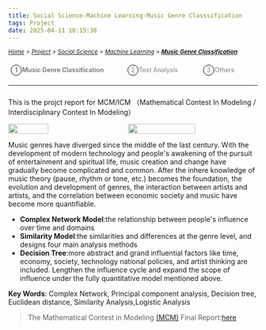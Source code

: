```yaml
---
title: Social Science-Machine Learning-Music Genre Classsification
tags: Project
date: 2025-04-11 10:15:38
---
```


<style>
    .image-container {
        display: flex;
        justify-content: space-between; /* 让图片均匀分布在一行中 */
        position: relative;
    }
    .menu-item {
        display: inline-block; /* Ensure elements are horizontally aligned */
        margin-right: 20px;
        position: relative;
        padding: 5px;
        color: grey;
        text-decoration: none;
        font-size: 90%; /* Reduce font size */
    }
    .menu-item:hover {
        font-weight: bold;
        color: grey !important;
    }
    .menu-item::before {
        content: counter(item) " ";
        counter-increment: item;
        border: 1px solid black;
        background-color: transparent;
        border-radius: 50%;
        width: 20px;
        height: 20px;
        display: inline-block;
        text-align: center;
        line-height: 20px;
        margin-right: 1px;
        color: grey;
    }
    .menu-list {
        list-style: none; 
        counter-reset: item;
        padding: 0; /* Remove default padding */
    }
    .menu-list div {
        white-space: nowrap; /* Prevent wrapping of list items */
    }
</style>

*<small>[Home](/About/index.html) > [Project](/tags/Project/index.html) > [Social Science](/2023/09/11/Project/Social-Science/Social-Science/index.html) > [Machine Learning](/2023/09/11/Project/Social-Science/Machine-Learning/Music-Genre-Classification/index.html) > **[Music Genre Classification](/2023/09/11/Project/Social-Science/Machine-Learning/Music-Genre-Classification/index.html)</small>***

<ol class="menu-list">
    <div>
        <li><strong><a href="/2023/09/11/Project/Social-Science/Machine-Learning/Music-Genre-Classification/index.html" class="menu-item">Music Genre Classification&nbsp;&nbsp;&nbsp;&nbsp;&nbsp;&nbsp</a></strong><a href="/2023/09/11/Project/Social-Science/Machine-Learning/Text-Analysis/index.html"  class="menu-item">Text Analysis&nbsp;&nbsp;&nbsp;&nbsp;&nbsp;&nbsp</a><a href="/2023/09/11/Project/Social-Science/Machine-Learning/Others/index.html" class="menu-item">Others&nbsp;&nbsp;&nbsp;&nbsp;&nbsp;&nbsp</a></li>
    </div>
</ol>


---
<h3 id="machine-learning-section"></h3>

This is the projct report for MCM/ICM （Mathematical Contest In Modeling / Interdisciplinary Contest In Modeling）
<div class="image-container">
    <img src="https://s2.loli.net/2024/01/06/AczVOLmCguHQUTq.png" width="40%" height="40%">
    <img src="https://s2.loli.net/2024/01/06/QxaA84Dng5EeTGF.png" width="52%" height="52%">
</div>

Music genres have diverged since the middle of the last century. With the development of modern technology and people's awakening of the pursuit of entertainment and spiritual life, music creation and change have gradually become complicated and common. After the inhere knowledge of music theory (pause, rhythm or tone, etc.) becomes the foundation, the evolution and development of genres, the interaction between artists and artists, and the correlation between economic society and music have become more quantifiable. 

- **Complex Network Model**:the relationship between people's influence over time and domains
- **Similarity Model**:the similarities and differences at the genre level, and designs four main analysis methods
- **Decision Tree**:more abstract and grand influential factors like time, economy, society, technology national policies, and artist thinking are included. Lengthen the influence cycle and expand the scope of influence under the fully quantitative model mentioned above. 
  
**Key Words**: Complex Network, Principal component analysis, Decision tree, Euclidean distance, Similarity Analysis,Logistic Analysis

> The Mathematical Contest in Modeling [(MCM)](https://contest.comap.com/undergraduate/contests/mcm/)
> Final Report:[here](/pdf/HCI.pdf)

